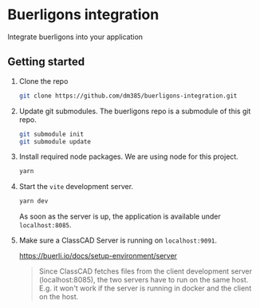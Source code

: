 # Buerligons integration

Integrate buerligons into your application

## Getting started

1. Clone the repo

   ```sh
   git clone https://github.com/dm385/buerligons-integration.git
   ```

2. Update git submodules. The buerligons repo is a submodule of this git repo.

   ```sh
   git submodule init
   git submodule update
   ```

3. Install required node packages. We are using node for this project.

   ```sh
   yarn
   ```

4. Start the `vite` development server.

   ```sh
   yarn dev
   ```

   As soon as the server is up, the application is available under `localhost:8085`.

5. Make sure a ClassCAD Server is running on `localhost:9091`.

   https://buerli.io/docs/setup-environment/server

   > Since ClassCAD fetches files from the client development server (localhost:8085), the two servers have to run on the same host. E.g. it won't work if the server is running in docker and the client on the host.
